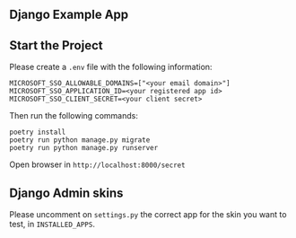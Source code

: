 ## Django Example App

## Start the Project

Please create a `.env` file with the following information:

```dotenv
MICROSOFT_SSO_ALLOWABLE_DOMAINS=["<your email domain>"]
MICROSOFT_SSO_APPLICATION_ID=<your registered app id>
MICROSOFT_SSO_CLIENT_SECRET=<your client secret>
```

Then run the following commands:

```shell
poetry install
poetry run python manage.py migrate
poetry run python manage.py runserver
```

Open browser in `http://localhost:8000/secret`

## Django Admin skins

Please uncomment on `settings.py` the correct app for the skin you want to test, in `INSTALLED_APPS`.
